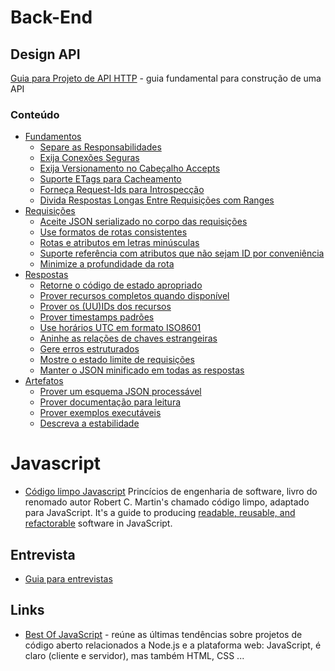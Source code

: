 





#   Back-End

##  Design API

[Guia para Projeto de API HTTP](https://github.com/Gutem/http-api-design/) -  guia fundamental para construção de uma API

  ### Conteúdo

* [Fundamentos](#fundamentos)
  *  [Separe as Responsabilidades](#separe-as-responsabilidades)
  *  [Exija Conexões Seguras](#exija-conexões-seguras)
  *  [Exija Versionamento no Cabeçalho Accepts](#exija-versionamento-no-cabeçalho-accepts)
  *  [Suporte ETags para Cacheamento](#suporte-etags-para-cacheamento)
  *  [Forneça Request-Ids para Introspecção](#forneça-request-ids-para-introspecção)
  *  [Divida Respostas Longas Entre Requisições com Ranges](#divida-respostas-longas-entre-requisições-com-ranges)
* [Requisições](#requisições)
  *  [Aceite JSON serializado no corpo das requisições](#aceite-json-serializado-no-corpo-das-requisições)
  *  [Use formatos de rotas consistentes](#use-formatos-de-rotas-consistentes)
    *  [Rotas e atributos em letras minúsculas](#rotas-e-atributos-em-letras-minúsculas)
    *  [Suporte referência com atributos que não sejam ID por conveniência](#suporte-referência-com-atributos-que-não-sejam-id-por-conveniência)
    *  [Minimize a profundidade da rota](#minimize-a-profundidade-da-rota)
* [Respostas](#respostas)
  *  [Retorne o código de estado apropriado](#retorne-o-código-de-estado-apropriado)
  *  [Prover recursos completos quando disponível](#prover-recursos-completos-quando-disponível)
  *  [Prover os (UU)IDs dos recursos](#prover-os-uuids-dos-recursos)
  *  [Prover timestamps padrões](#prover-timestamps-padrões)
  *  [Use horários UTC em formato ISO8601](#use-horários-utc-em-formato-iso8601)
  *  [Aninhe as relações de chaves estrangeiras](#aninhe-as-relações-de-chaves-estrangeiras)
  *  [Gere erros estruturados](#gere-erros-estruturados)
  *  [Mostre o estado limite de requisições](#mostre-o-estado-limite-de-requisições)
  *  [Manter o JSON minificado em todas as respostas](#manter-o-json-minificado-em-todas-as-respostas)
* [Artefatos](#artefatos)
  *  [Prover um esquema JSON processável](#prover-um-esquema-json-processável)
  *  [Prover documentação para leitura](#prover-documentação-para-leitura)
  *  [Prover exemplos executáveis](#prover-exemplos-executáveis)
  *  [Descreva a estabilidade](#descreva-a-estabilidade)





#  Javascript 

* [Código limpo Javascript](https://github.com/ryanmcdermott/clean-code-javascript) Princícios de engenharia de software, livro do renomado autor Robert C. Martin's chamado código limpo, adaptado para JavaScript. It's a guide to producing [readable, reusable, and refactorable](https://github.com/ryanmcdermott/3rs-of-software-architecture)  software in JavaScript.

## Entrevista
* [Guia para entrevistas](https://github.com/yangshun/tech-interview-handbook)
  


## Links

* [Best Of JavaScript](https://bestofjs.org/) - reúne as últimas tendências sobre projetos de código aberto relacionados a Node.js e a plataforma web: JavaScript, é claro (cliente e servidor), mas também HTML, CSS ... 